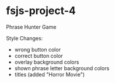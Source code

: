 # fsjs-project-4
 Phrase Hunter Game

Style Changes:
- wrong button color
- correct button color
- overlay background colors
- shown phrase letter background colors
- titles (added "Horror Movie")